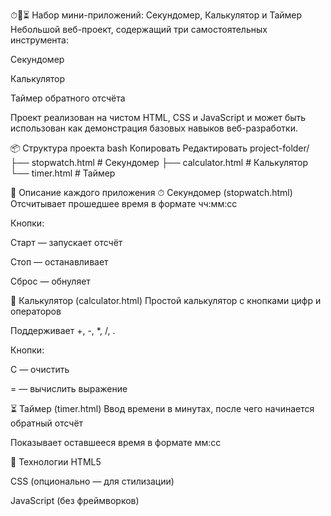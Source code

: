 ⏱🧮⏳ Набор мини-приложений: Секундомер, Калькулятор и Таймер
Небольшой веб-проект, содержащий три самостоятельных инструмента:

Секундомер

Калькулятор

Таймер обратного отсчёта

Проект реализован на чистом HTML, CSS и JavaScript и может быть использован как демонстрация базовых навыков веб-разработки.

📦 Структура проекта
bash
Копировать
Редактировать
project-folder/
├── stopwatch.html       # Секундомер
├── calculator.html      # Калькулятор
└── timer.html           # Таймер


🧭 Описание каждого приложения
⏱ Секундомер (stopwatch.html)
Отсчитывает прошедшее время в формате чч:мм:сс

Кнопки:

Старт — запускает отсчёт

Стоп — останавливает

Сброс — обнуляет

🧮 Калькулятор (calculator.html)
Простой калькулятор с кнопками цифр и операторов

Поддерживает +, -, *, /, .

Кнопки:

C — очистить

= — вычислить выражение

⏳ Таймер (timer.html)
Ввод времени в минутах, после чего начинается обратный отсчёт

Показывает оставшееся время в формате мм:сс

📌 Технологии
HTML5

CSS (опционально — для стилизации)

JavaScript (без фреймворков)

